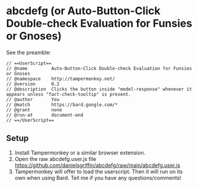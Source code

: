 # abcdefg (or Auto-Button-Click Double-check Evaluation for Funsies or Gnoses)

See the preamble:

```
// ==UserScript==
// @name         Auto-Button-Click Double-check Evaluation for Funsies or Gnoses
// @namespace    http://tampermonkey.net/
// @version      0.2
// @description  Clicks the button inside "model-response" whenever it appears unless "fact-check-tooltip" is present.
// @author       You
// @match        https://bard.google.com/*
// @grant        none
// @run-at       document-end
// ==/UserScript==
```

## Setup

1. Install Tampermonkey or a similar browser extension. 
2. Open the raw abcdefg.user.js file https://github.com/danielsgriffin/abcdefg/raw/main/abcdefg.user.js
3. Tampermonkey will offer to load the userscript.
Then it will run on its own when using Bard. Tell me if you have any questions/comments!
